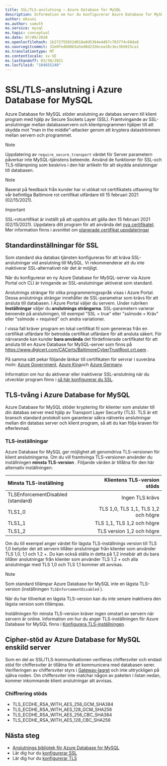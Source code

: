 ```yaml
---
title: SSL/TLS-anslutning – Azure Database for MySQL
description: Information om hur du konfigurerar Azure Database for MySQL och associerade program för att använda SSL-anslutningar korrekt
author: mksuni
ms.author: sumuth
ms.service: mysql
ms.topic: conceptual
ms.date: 07/09/2020
ms.openlocfilehash: 1b272755652d018a0d5364e4d67c783774c68da8
ms.sourcegitcommit: 32e0fedb80b5a5ed0d2336cea18c3ec3b5015ca1
ms.translationtype: MT
ms.contentlocale: sv-SE
ms.lasthandoff: 03/30/2021
ms.locfileid: "104655248"
---
```

# <a name="ssltls-connectivity-in-azure-database-for-mysql"></a>SSL/TLS-anslutning i Azure Database for MySQL

Azure Database for MySQL stöder anslutning av databas servern till klient program med hjälp av Secure Sockets Layer (SSL). Framtvingande av SSL-anslutningar mellan databasservern och klientprogrammen hjälper till att skydda mot ”man in the middle”-attacker genom att kryptera dataströmmen mellan servern och programmet.

> [!NOTE]
> Uppdatering av `require_secure_transport` värdet för Server parametern påverkar inte MySQL-tjänstens beteende. Använd de funktioner för SSL-och TLS-tillämpning som beskrivs i den här artikeln för att skydda anslutningar till databasen.

>[!NOTE]
> Baserat på feedback från kunder har vi utökat rot certifikatets utfasning för vår befintliga Baltimore rot certifikat utfärdare till 15 februari 2021 (02/15/2021).

> [!IMPORTANT] 
> SSL-rotcertifikat är inställt på att upphöra att gälla den 15 februari 2021 (02/15/2021). Uppdatera ditt program för att använda det [nya certifikatet](https://cacerts.digicert.com/DigiCertGlobalRootG2.crt.pem). Mer information finns i avsnittet om [planerade certifikat uppdateringar](concepts-certificate-rotation.md)

## <a name="ssl-default-settings"></a>Standardinställningar för SSL

Som standard ska databas tjänsten konfigureras för att kräva SSL-anslutningar vid anslutning till MySQL.  Vi rekommenderar att du inte inaktiverar SSL-alternativet när det är möjligt.

När du konfigurerar en ny Azure Database for MySQL-server via Azure Portal och CLI är tvingande av SSL-anslutningar aktiverat som standard. 

Anslutnings strängar för olika programmeringsspråk visas i Azure Portal. Dessa anslutnings strängar innehåller de SSL-parametrar som krävs för att ansluta till databasen. I Azure Portal väljer du servern. Under rubriken **Inställningar** väljer du **anslutnings strängarna**. SSL-parametern varierar beroende på anslutningen, till exempel "SSL = true" eller "sslmode = Kräv" eller "sslmode = required" och andra variationer.

I vissa fall kräver program en lokal certifikat fil som genereras från en certifikat utfärdare för betrodda certifikat utfärdare för att ansluta säkert. För närvarande kan kunder **bara använda** det fördefinierade certifikatet för att ansluta till en Azure Database for MySQL-server som finns på https://www.digicert.com/CACerts/BaltimoreCyberTrustRoot.crt.pem . 

På samma sätt pekar följande länkar till certifikaten för servrar i suveräna moln: [Azure Government](https://www.digicert.com/CACerts/BaltimoreCyberTrustRoot.crt.pem), [Azure Kina](https://dl.cacerts.digicert.com/DigiCertGlobalRootCA.crt.pem)och [Azure Germany](https://www.d-trust.net/cgi-bin/D-TRUST_Root_Class_3_CA_2_2009.crt).

Information om hur du aktiverar eller inaktiverar SSL-anslutning när du utvecklar program finns i [så här konfigurerar du SSL](howto-configure-ssl.md).

## <a name="tls-enforcement-in-azure-database-for-mysql"></a>TLS-tvång i Azure Database for MySQL

Azure Database for MySQL stöder kryptering för klienter som ansluter till din databas server med hjälp av Transport Layer Security (TLS). TLS är ett bransch standard protokoll som garanterar säkra nätverks anslutningar mellan din databas server och klient program, så att du kan följa kraven för efterlevnad.

### <a name="tls-settings"></a>TLS-inställningar

Azure Database for MySQL ger möjlighet att genomdriva TLS-versionen för klient anslutningarna. Om du vill framtvinga TLS-versionen använder du inställningen **minsta TLS-version** . Följande värden är tillåtna för den här alternativ inställningen:

|  Minsta TLS-inställning             | Klientens TLS-version stöds                |
|:---------------------------------|-------------------------------------:|
| TLSEnforcementDisabled (standard) | Ingen TLS krävs                      |
| TLS1_0                           | TLS 1,0, TLS 1,1, TLS 1,2 och högre           |
| TLS1_1                           | TLS 1,1, TLS 1,2 och högre                   |
| TLS1_2                           | TLS version 1,2 och högre                     |


Om du till exempel anger värdet för lägsta TLS-inställnings version till TLS 1,0 betyder det att servern tillåter anslutningar från klienter som använder TLS 1,0, 1,1 och 1.2 +. Du kan också ställa in detta på 1,2 innebär att du bara tillåter anslutningar från klienter som använder TLS 1.2 + och alla anslutningar med TLS 1,0 och TLS 1,1 kommer att avvisas.

> [!Note] 
> Som standard tillämpar Azure Database for MySQL inte en lägsta TLS-version (inställningen `TLSEnforcementDisabled` ).
>
> När du har tillverkat en lägsta TLS-version kan du inte senare inaktivera den lägsta version som tillämpas.

Inställningen för minsta TLS-version kräver ingen omstart av servern när servern är online. Information om hur du anger TLS-inställningen för Azure Database for MySQL finns i [Konfigurera TLS-inställningen](howto-tls-configurations.md).

## <a name="cipher-support-by-azure-database-for-mysql-single-server"></a>Cipher-stöd av Azure Database for MySQL enskild server

Som en del av SSL/TLS-kommunikationen verifieras chiffersviter och endast stöd för chiffersviter är tillåtna för att kommunicera med databasen serer. Verifieringen av chiffersviter styrs i [Gateway-lagret](concepts-connectivity-architecture.md#connectivity-architecture) och inte uttryckligen på själva noden. Om chiffersviter inte matchar någon av paketen i listan nedan, kommer inkommande klient anslutningar att avvisas.

### <a name="cipher-suite-supported"></a>Chiffrering stöds

*   TLS_ECDHE_RSA_WITH_AES_256_GCM_SHA384
*   TLS_ECDHE_RSA_WITH_AES_128_GCM_SHA256
*   TLS_ECDHE_RSA_WITH_AES_256_CBC_SHA384
*   TLS_ECDHE_RSA_WITH_AES_128_CBC_SHA256

## <a name="next-steps"></a>Nästa steg

- [Anslutnings bibliotek för Azure Database for MySQL](concepts-connection-libraries.md)
- Lär dig hur du [konfigurerar SSL](howto-configure-ssl.md)
- Lär dig hur du [konfigurerar TLS](howto-tls-configurations.md)
